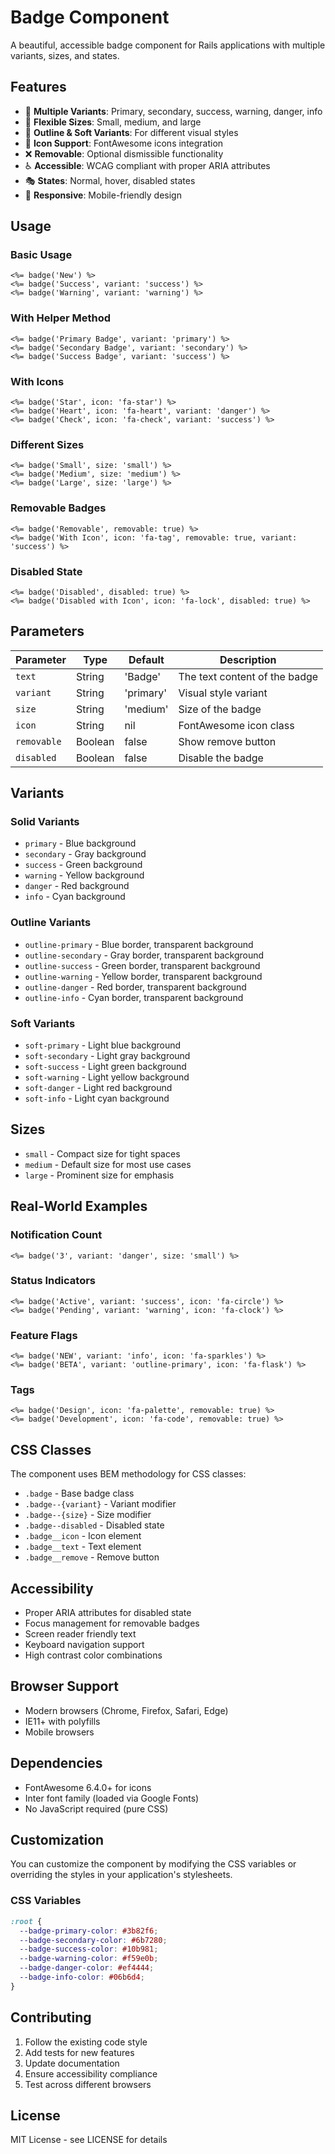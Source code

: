 # Badge Component

A beautiful, accessible badge component for Rails applications with multiple variants, sizes, and states.

## Features

- 🎨 **Multiple Variants**: Primary, secondary, success, warning, danger, info
- 📏 **Flexible Sizes**: Small, medium, and large
- 🎯 **Outline & Soft Variants**: For different visual styles
- 🎨 **Icon Support**: FontAwesome icons integration
- ❌ **Removable**: Optional dismissible functionality
- ♿ **Accessible**: WCAG compliant with proper ARIA attributes
- 🎭 **States**: Normal, hover, disabled states
- 📱 **Responsive**: Mobile-friendly design

## Usage

### Basic Usage

```erb
<%= badge('New') %>
<%= badge('Success', variant: 'success') %>
<%= badge('Warning', variant: 'warning') %>
```

### With Helper Method

```erb
<%= badge('Primary Badge', variant: 'primary') %>
<%= badge('Secondary Badge', variant: 'secondary') %>
<%= badge('Success Badge', variant: 'success') %>
```

### With Icons

```erb
<%= badge('Star', icon: 'fa-star') %>
<%= badge('Heart', icon: 'fa-heart', variant: 'danger') %>
<%= badge('Check', icon: 'fa-check', variant: 'success') %>
```

### Different Sizes

```erb
<%= badge('Small', size: 'small') %>
<%= badge('Medium', size: 'medium') %>
<%= badge('Large', size: 'large') %>
```

### Removable Badges

```erb
<%= badge('Removable', removable: true) %>
<%= badge('With Icon', icon: 'fa-tag', removable: true, variant: 'success') %>
```

### Disabled State

```erb
<%= badge('Disabled', disabled: true) %>
<%= badge('Disabled with Icon', icon: 'fa-lock', disabled: true) %>
```

## Parameters

| Parameter | Type | Default | Description |
|-----------|------|---------|-------------|
| `text` | String | 'Badge' | The text content of the badge |
| `variant` | String | 'primary' | Visual style variant |
| `size` | String | 'medium' | Size of the badge |
| `icon` | String | nil | FontAwesome icon class |
| `removable` | Boolean | false | Show remove button |
| `disabled` | Boolean | false | Disable the badge |

## Variants

### Solid Variants
- `primary` - Blue background
- `secondary` - Gray background
- `success` - Green background
- `warning` - Yellow background
- `danger` - Red background
- `info` - Cyan background

### Outline Variants
- `outline-primary` - Blue border, transparent background
- `outline-secondary` - Gray border, transparent background
- `outline-success` - Green border, transparent background
- `outline-warning` - Yellow border, transparent background
- `outline-danger` - Red border, transparent background
- `outline-info` - Cyan border, transparent background

### Soft Variants
- `soft-primary` - Light blue background
- `soft-secondary` - Light gray background
- `soft-success` - Light green background
- `soft-warning` - Light yellow background
- `soft-danger` - Light red background
- `soft-info` - Light cyan background

## Sizes

- `small` - Compact size for tight spaces
- `medium` - Default size for most use cases
- `large` - Prominent size for emphasis

## Real-World Examples

### Notification Count
```erb
<%= badge('3', variant: 'danger', size: 'small') %>
```

### Status Indicators
```erb
<%= badge('Active', variant: 'success', icon: 'fa-circle') %>
<%= badge('Pending', variant: 'warning', icon: 'fa-clock') %>
```

### Feature Flags
```erb
<%= badge('NEW', variant: 'info', icon: 'fa-sparkles') %>
<%= badge('BETA', variant: 'outline-primary', icon: 'fa-flask') %>
```

### Tags
```erb
<%= badge('Design', icon: 'fa-palette', removable: true) %>
<%= badge('Development', icon: 'fa-code', removable: true) %>
```

## CSS Classes

The component uses BEM methodology for CSS classes:

- `.badge` - Base badge class
- `.badge--{variant}` - Variant modifier
- `.badge--{size}` - Size modifier
- `.badge--disabled` - Disabled state
- `.badge__icon` - Icon element
- `.badge__text` - Text element
- `.badge__remove` - Remove button

## Accessibility

- Proper ARIA attributes for disabled state
- Focus management for removable badges
- Screen reader friendly text
- Keyboard navigation support
- High contrast color combinations

## Browser Support

- Modern browsers (Chrome, Firefox, Safari, Edge)
- IE11+ with polyfills
- Mobile browsers

## Dependencies

- FontAwesome 6.4.0+ for icons
- Inter font family (loaded via Google Fonts)
- No JavaScript required (pure CSS)

## Customization

You can customize the component by modifying the CSS variables or overriding the styles in your application's stylesheets.

### CSS Variables

```css
:root {
  --badge-primary-color: #3b82f6;
  --badge-secondary-color: #6b7280;
  --badge-success-color: #10b981;
  --badge-warning-color: #f59e0b;
  --badge-danger-color: #ef4444;
  --badge-info-color: #06b6d4;
}
```

## Contributing

1. Follow the existing code style
2. Add tests for new features
3. Update documentation
4. Ensure accessibility compliance
5. Test across different browsers

## License

MIT License - see LICENSE for details 